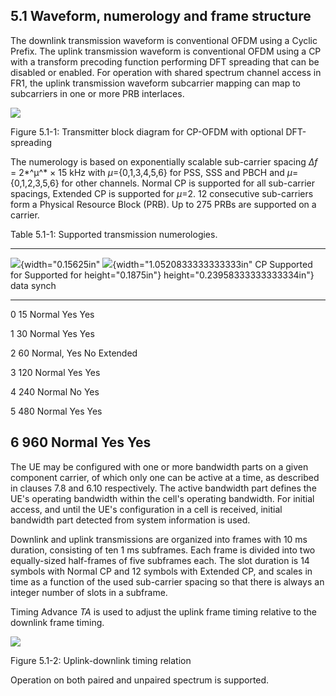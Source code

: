 ## 5.1 Waveform, numerology and frame structure

The downlink transmission waveform is conventional OFDM using a Cyclic
Prefix. The uplink transmission waveform is conventional OFDM using a CP
with a transform precoding function performing DFT spreading that can be
disabled or enabled. For operation with shared spectrum channel access
in FR1, the uplink transmission waveform subcarrier mapping can map to
subcarriers in one or more PRB interlaces.

![](media/image19.emf)

Figure 5.1-1: Transmitter block diagram for CP-OFDM with optional
DFT-spreading

The numerology is based on exponentially scalable sub-carrier spacing
*∆f* = 2*^µ^* × 15 kHz with *µ*={0,1,3,4,5,6} for PSS, SSS and PBCH and
*µ*={0,1,2,3,5,6} for other channels. Normal CP is supported for all
sub-carrier spacings, Extended CP is supported for *µ*=2. 12 consecutive
sub-carriers form a Physical Resource Block (PRB). Up to 275 PRBs are
supported on a carrier.

Table 5.1-1: Supported transmission numerologies.

  -------------------------------------------------------------------------------------------------------------------------------------------------
  ![](media/image20.wmf){width="0.15625in"   ![](media/image21.wmf){width="1.0520833333333333in"   CP              Supported for   Supported for
  height="0.1875in"}                         height="0.23958333333333334in"}                                       data            synch
  ------------------------------------------ ----------------------------------------------------- --------------- --------------- ----------------
  0                                          15                                                    Normal          Yes             Yes

  1                                          30                                                    Normal          Yes             Yes

  2                                          60                                                    Normal,         Yes             No
                                                                                                   Extended                        

  3                                          120                                                   Normal          Yes             Yes

  4                                          240                                                   Normal          No              Yes

  5                                          480                                                   Normal          Yes             Yes

  6                                          960                                                   Normal          Yes             Yes
  -------------------------------------------------------------------------------------------------------------------------------------------------

The UE may be configured with one or more bandwidth parts on a given
component carrier, of which only one can be active at a time, as
described in clauses 7.8 and 6.10 respectively. The active bandwidth
part defines the UE\'s operating bandwidth within the cell\'s operating
bandwidth. For initial access, and until the UE\'s configuration in a
cell is received, initial bandwidth part detected from system
information is used.

Downlink and uplink transmissions are organized into frames with 10 ms
duration, consisting of ten 1 ms subframes. Each frame is divided into
two equally-sized half-frames of five subframes each. The slot duration
is 14 symbols with Normal CP and 12 symbols with Extended CP, and scales
in time as a function of the used sub-carrier spacing so that there is
always an integer number of slots in a subframe.

Timing Advance *TA* is used to adjust the uplink frame timing relative
to the downlink frame timing.

![](media/image22.emf)

Figure 5.1-2: Uplink-downlink timing relation

Operation on both paired and unpaired spectrum is supported.